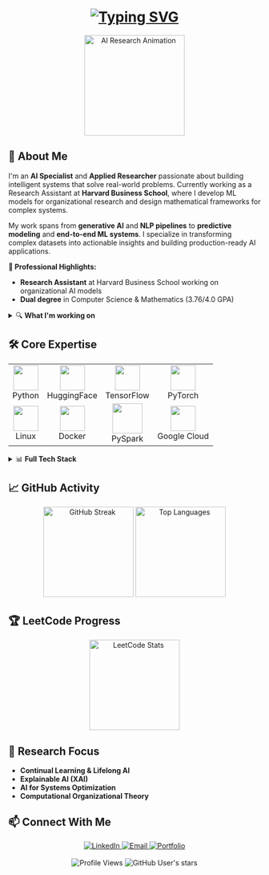 <div align="center">

# [![Typing SVG](https://readme-typing-svg.herokuapp.com?font=Fira+Code&size=32&duration=3000&pause=1000&color=0366D6&center=true&vCenter=true&width=600&lines=Hi+there!+I'm+Juan+Lara;AI+Specialist+%26+Researcher;Harvard+Business+School+RA;Building+Intelligent+Systems)](https://git.io/typing-svg)

  <img src="https://raw.githubusercontent.com/JuanLara18/JuanLara18/main/assets/ai-animation.gif" alt="AI Research Animation" height="200"/>
</div>

## 🚀 About Me

I'm an **AI Specialist** and **Applied Researcher** passionate about building intelligent systems that solve real-world problems. Currently working as a Research Assistant at **Harvard Business School**, where I develop ML models for organizational research and design mathematical frameworks for complex systems.

My work spans from **generative AI** and **NLP pipelines** to **predictive modeling** and **end-to-end ML systems**. I specialize in transforming complex datasets into actionable insights and building production-ready AI applications.

**🎯 Professional Highlights:**
- **Research Assistant** at Harvard Business School working on organizational AI models
- **Dual degree** in Computer Science & Mathematics (3.76/4.0 GPA)

<details>
<summary>🔍 <b>What I'm working on</b></summary>
<br>

- 🛠️ **Development**: Building scalable ML applications and NLP tools  
- 📊 **Focus Areas**: Generative AI, XGBoost modeling, clustering algorithms, and end-to-end ML systems
- 🔬 **Research**: Mathematical models of organizational structure and decision hierarchies at Harvard Business School

</details>

## 🛠️ Core Expertise

<div align="center">
  <table>
    <tr>
      <td align="center">
        <img width="50" src="https://cdn.jsdelivr.net/gh/devicons/devicon/icons/python/python-original.svg"/>
        <br>Python
      </td>
      <td align="center">
        <img width="50" src="https://huggingface.co/front/assets/huggingface_logo.svg"/>
        <br>HuggingFace
      </td>
      <td align="center">
        <img width="50" src="https://cdn.jsdelivr.net/gh/devicons/devicon/icons/tensorflow/tensorflow-original.svg"/>
        <br>TensorFlow
      </td>
      <td align="center">
        <img width="50" src="https://cdn.jsdelivr.net/gh/devicons/devicon/icons/pytorch/pytorch-original.svg"/>
        <br>PyTorch
      </td>
    </tr>
    <tr>
      <td align="center">
        <img width="50" src="https://cdn.jsdelivr.net/gh/devicons/devicon/icons/linux/linux-original.svg"/>
        <br>Linux
      </td>
      <td align="center">
        <img width="50" src="https://cdn.jsdelivr.net/gh/devicons/devicon/icons/docker/docker-original.svg"/>
        <br>Docker
      </td>
      <td align="center">
        <img width="60" src="https://spark.apache.org/images/spark-logo-trademark.png"/>
        <br>PySpark
      </td>
      <td align="center">
        <img width="50" src="https://cdn.jsdelivr.net/gh/devicons/devicon/icons/googlecloud/googlecloud-original.svg"/>
        <br>Google Cloud
      </td>
    </tr>
  </table>
</div>

<details>
<summary>📊 <b>Full Tech Stack</b></summary>
<br>

| **Category**                     | **Technologies**                                                                                                                                                                                                                                                                                                                                                                                                                                                                                                                                                                                                                                                                          |
|----------------------------------|----------------------------------------------------------------------------------------------------------------------------------------------------------------------------------------------------------------------------------------------------------------------------------------------------------------------------------------------------------------------------------------------------------------------------------------------------------------------------------------------------------------------------------------------------------------------------------------------------------------------------------------------------------------------------------------------------|
| **Generative AI & LLMs**        | ![OpenAI](https://img.shields.io/badge/OpenAI_GPT-412991?style=for-the-badge&logo=openai&logoColor=white) ![LLaMA](https://img.shields.io/badge/LLaMA-FF6B35?style=for-the-badge) ![Gemma](https://img.shields.io/badge/Gemma-4285F4?style=for-the-badge&logo=google&logoColor=white) |
| **Machine Learning Frameworks** | ![PyTorch](https://img.shields.io/badge/PyTorch-EE4C2C?style=for-the-badge&logo=pytorch&logoColor=white) ![TensorFlow](https://img.shields.io/badge/TensorFlow-FF6F00?style=for-the-badge&logo=tensorflow&logoColor=white) ![scikit-learn](https://img.shields.io/badge/scikit--learn-F7931E?style=for-the-badge&logo=scikit-learn&logoColor=white) ![XGBoost](https://img.shields.io/badge/XGBoost-FF6600?style=for-the-badge) |
| **NLP & Text Processing**        | ![HuggingFace](https://img.shields.io/badge/HuggingFace-FF9A00?style=for-the-badge&logo=huggingface&logoColor=white) ![NLTK](https://img.shields.io/badge/NLTK-154f3c?style=for-the-badge) ![SpaCy](https://img.shields.io/badge/SpaCy-09A3D5?style=for-the-badge) |
| **Programming Languages**        | ![Python](https://img.shields.io/badge/Python-3776AB?style=for-the-badge&logo=python&logoColor=white) ![R](https://img.shields.io/badge/R-276DC3?style=for-the-badge&logo=r&logoColor=white) ![JavaScript](https://img.shields.io/badge/JavaScript-F7DF1E?style=for-the-badge&logo=javascript&logoColor=black) ![SQL](https://img.shields.io/badge/SQL-4479A1?style=for-the-badge&logo=postgresql&logoColor=white) |
| **Data Science & Analytics**     | ![PySpark](https://img.shields.io/badge/PySpark-E25A1C?style=for-the-badge&logo=apache-spark&logoColor=white) ![Pandas](https://img.shields.io/badge/Pandas-150458?style=for-the-badge&logo=pandas&logoColor=white) ![Matplotlib](https://img.shields.io/badge/Matplotlib-11557c?style=for-the-badge)  |
| **Cloud & Infrastructure**       | ![Google Cloud](https://img.shields.io/badge/GCP_Vertex-4285F4?style=for-the-badge&logo=google-cloud&logoColor=white) ![AWS SageMaker](https://img.shields.io/badge/AWS_SageMaker-FF9900?style=for-the-badge&logo=amazonaws&logoColor=white) ![BigQuery](https://img.shields.io/badge/BigQuery-4285F4?style=for-the-badge&logo=google-cloud&logoColor=white) |
| **DevOps & MLOps**               | ![Docker](https://img.shields.io/badge/Docker-2496ED?style=for-the-badge&logo=docker&logoColor=white) ![MLflow](https://img.shields.io/badge/MLflow-0194E2?style=for-the-badge&logo=mlflow&logoColor=white) ![GitHub Actions](https://img.shields.io/badge/GitHub_Actions-2088FF?style=for-the-badge&logo=github-actions&logoColor=white) ![Git](https://img.shields.io/badge/Git-F05032?style=for-the-badge&logo=git&logoColor=white) |
| **Web & App Development**        | ![Streamlit](https://img.shields.io/badge/Streamlit-FF4B4B?style=for-the-badge&logo=streamlit&logoColor=white) ![FastAPI](https://img.shields.io/badge/FastAPI-009688?style=for-the-badge&logo=fastapi&logoColor=white) ![React](https://img.shields.io/badge/React-20232A?style=for-the-badge&logo=react&logoColor=61DAFB) ![Tailwind CSS](https://img.shields.io/badge/Tailwind_CSS-38B2AC?style=for-the-badge&logo=tailwind-css&logoColor=white) |
| **AI Agents & Automation**       | ![n8n](https://img.shields.io/badge/n8n-EA4B71?style=for-the-badge&logo=n8n&logoColor=white) ![Langchain](https://img.shields.io/badge/Langchain-1C3C3C?style=for-the-badge) |
</details>

## 📈 GitHub Activity

<div align="center">
  <img src="https://github-readme-streak-stats.herokuapp.com/?user=JuanLara18&theme=tokyonight" alt="GitHub Streak" height="180"/>
  <img src="https://github-readme-stats.vercel.app/api/top-langs/?username=JuanLara18&layout=compact&theme=tokyonight" alt="Top Languages" height="180"/>
</div>

## 🏆 LeetCode Progress

<div align="center">
  <img src="https://leetcard.jacoblin.cool/JuanLara18?theme=dark" alt="LeetCode Stats" height="180"/>
</div>

## 🔬 Research Focus

- **Continual Learning & Lifelong AI**
- **Explainable AI (XAI)**
- **AI for Systems Optimization**
- **Computational Organizational Theory**

## 📫 Connect With Me

<div align="center">
  <a href="https://www.linkedin.com/in/julara/?locale=en_US">
    <img src="https://img.shields.io/badge/LinkedIn-0077B5?style=for-the-badge&logo=linkedin&logoColor=white" alt="LinkedIn"/>
  </a>
  <a href="mailto:larajuand@outlook.com">
    <img src="https://img.shields.io/badge/Email-D14836?style=for-the-badge&logo=gmail&logoColor=white" alt="Email"/>
  </a>
  <a href="https://juanlara18.github.io/Portfolio/">
    <img src="https://img.shields.io/badge/Portfolio-00C7B7?style=for-the-badge&logo=netlify&logoColor=white" alt="Portfolio"/>
  </a>
</div>

<br>

<div align="center">
  <img src="https://komarev.com/ghpvc/?username=JuanLara18&color=blueviolet&style=for-the-badge" alt="Profile Views"/>
  <img src="https://img.shields.io/github/stars/JuanLara18?style=for-the-badge" alt="GitHub User's stars"/>
</div>
